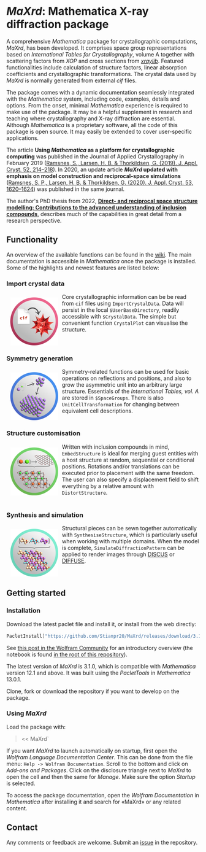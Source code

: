 # _MaXrd_: Mathematica X-ray diffraction package

A comprehensive _Mathematica_ package for crystallographic computations, _MaXrd_, has been developed. It comprises space group representations based on _International Tables for Crystallography_, volume A together with scattering factors from _XOP_ and cross sections from [_xraylib_](https://github.com/tschoonj/xraylib).
Featured functionalities include calculation of structure factors, linear absorption coefficients and crystallographic transformations. The crystal data used by _MaXrd_ is normally generated from external _cif_ files.

The package comes with a dynamic documentation seamlessly integrated with the _Mathematica_ system, including code, examples, details and options. From the onset, minimal _Mathematica_ experience is required to make use of the package. It may be a helpful supplement in research and teaching where crystallography and X-ray diffraction are essential. Although _Mathematica_ is a proprietary software, all the code of this package is open source. It may easily be extended to cover user-specific applications.

The article **Using _Mathematica_ as a platform for crystallographic computing** was published in the Journal of Applied Crystallography in February 2019 ([Ramsnes, S., Larsen, H. B. & Thorkildsen, G. (2019). J. Appl. Cryst. 52, 214–218](https://doi.org/10.1107/S1600576718018071)).
In 2020, an update article **_MaXrd_ updated with emphasis on model construction and reciprocal-space simulations** ([Ramsnes, S. P., Larsen, H. B. & Thorkildsen, G. (2020). J. Appl. Cryst. 53, 1620–1624](https://doi.org/10.1107/S160057672001328X)) was published in the same journal.

The author's PhD thesis from 2022, [**Direct- and reciprocal space structure modelling: Contributions to the advanced understanding of inclusion compounds**](https://hdl.handle.net/11250/2995486), describes much of the capabilities in great detail from a research perspective.

## Functionality

An overview of the available functions can be found in the [wiki](https://github.com/Stianpr20/MaXrd/wiki).
The main documentation is accessible in _Mathematica_ once the package is installed.
Some of the highlights and newest features are listed below:

### Import crystal data

<img align="left" width="125" style="padding:10px" src="./Miscellaneous/Icons/icon1.png"/>

Core crystallographic information can be be read from `cif` files using `ImportCrystalData`.
Data will persist in the local `$UserBaseDirectory`, readily accessible with `$CrystalData`.
The simple but convenient function `CrystalPlot` can visualise the structure.
<br> <br> <br>

### Symmetry generation

<img align="left" width="125" style="padding:10px" src="./Miscellaneous/Icons/icon2.png"/>

Symmetry-related functions can be used for basic operations on reflections and positions, and also to grow the asymmetric unit into an arbitrary large structure.
Essentials of the _International Tables, vol. A_ are stored in `$SpaceGroups`.
There is also `UnitCellTransformation` for changing between equivalent cell descriptions.
<br> <br>

### Structure customisation

<img align="left" width="125" style="padding:10px" src="./Miscellaneous/Icons/icon3.png"/>

Written with inclusion compounds in mind, `EmbedStructure` is ideal for merging guest entities with a host structure at random, sequential or conditional positions.
Rotations and/or translations can be executed prior to placement with the same freedom.
The user can also specify a displacement field to shift everything by a relative amount with `DistortStructure`.
<br> <br>

### Synthesis and simulation

<img align="left" width="125" style="padding:10px" src="./Miscellaneous/Icons/icon6.png"/>

Structural pieces can be sewn together automatically with `SynthesiseStructure`, which is particularly useful when working with multiple domains.
When the model is complete, `SimulateDiffractionPattern` can be applied to render images through [DISCUS](https://github.com/tproffen/DiffuseCode) or [DIFFUSE](http://scripts.iucr.org/cgi-bin/paper?S1600576717015023).
<br> <br> <br>

## Getting started

### Installation

Download the latest paclet file and install it, or install from the web directly:

```Mathematica
PacletInstall["https://github.com/Stianpr20/MaXrd/releases/download/3.1.0/MaXrd-3.1.0.paclet"]
```

See [this post in the Wolfram Community](https://community.wolfram.com/groups/-/m/t/2825040) for an introductory overview (the notebook is found [in the root of this repository](https://github.com/Stianpr20/MaXrd/blob/master/Miscellaneous/MaXrd_demo_2023.nb)).

The latest version of _MaXrd_ is 3.1.0, which is compatible with _Mathematica_ version 12.1 and above.
It was built using the _PacletTools_ in _Mathematica_ 13.0.1.

Clone, fork or download the repository if you want to develop on the package.

### Using _MaXrd_

Load the package with:
> << MaXrd`

If you want _MaXrd_ to launch automatically on startup, first open the _Wolfram Language Documentation Center_. This can be done from the file menu: `Help -> Wolfram Documentation`. Scroll to the bottom and click on _Add-ons and Packages_. Click on the disclosure triangle next to _MaXrd_ to open the cell and then the same for _Manage_. Make sure the option _Startup_ is selected.

To access the package documentation, open the _Wolfram Documentation_ in _Mathematica_ after installing it and search for «MaXrd» or any related content.

## Contact

Any comments or feedback are welcome. Submit an [issue](https://github.com/Stianpr20/MaXrd/issues) in the repository.

